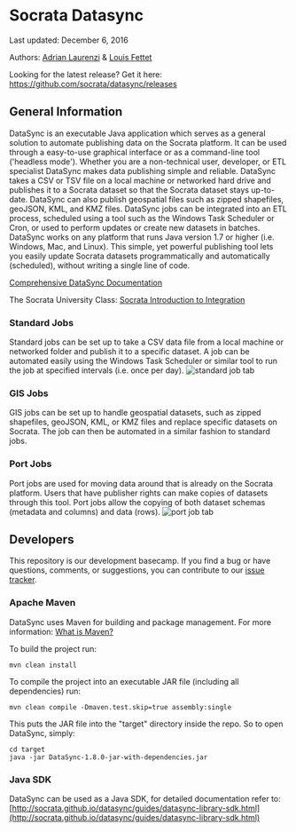 Socrata Datasync
================

Last updated: December 6, 2016

Authors: [Adrian Laurenzi](http://www.github.com/alaurenz) & [Louis Fettet](http://www.github.com/LouisFettet)

Looking for the latest release? Get it here: https://github.com/socrata/datasync/releases

## General Information
DataSync is an executable Java application which serves as a general solution to automate publishing data on the
Socrata platform. It can be used through a easy-to-use graphical interface or as a command-line tool ('headless mode').
Whether you are a non-technical user, developer, or ETL specialist DataSync makes data publishing simple and reliable.
DataSync takes a CSV or TSV file on a local machine or networked hard drive and publishes it to a Socrata dataset so
that the Socrata dataset stays up-to-date. DataSync can also publish geospatial files such as zipped shapefiles,
geoJSON, KML, and KMZ files. DataSync jobs can be integrated into an ETL process, scheduled using a tool
such as the Windows Task Scheduler or Cron, or used to perform updates or create new datasets in batches. DataSync
works on any platform that runs Java version 1.7 or higher (i.e. Windows, Mac, and Linux). This simple, yet powerful
publishing tool lets you easily update Socrata datasets programmatically and automatically (scheduled), without
writing a single line of code.

[Comprehensive DataSync Documentation](http://socrata.github.io/datasync/)

The Socrata University Class: [Socrata Introduction to Integration](http://socrata.wistia.com/medias/q4pwut6s56)

### Standard Jobs
Standard jobs can be set up to take a CSV data file from a local machine or networked folder and publish it to a specific dataset. A job can be automated easily using the Windows Task Scheduler or similar tool to run the job at specified intervals (i.e. once per day).
![standard job tab](http://i.imgur.com/byN0ibq.png?1)

### GIS Jobs
GIS jobs can be set up to handle geospatial datasets, such as zipped shapefiles, geoJSON, KML, or KMZ files and replace specific datasets on Socrata. The job can then be automated in a similar fashion to standard jobs.

### Port Jobs
Port jobs are used for moving data around that is already on the Socrata platform. Users that have publisher rights can make copies of datasets through this tool. Port jobs allow the copying of both dataset schemas (metadata and columns) and data (rows).
![port job tab](http://i.imgur.com/tMz2sQP.png?1)


## Developers
This repository is our development basecamp. If you find a bug or have questions, comments, or suggestions, you can contribute to our [issue tracker](https://github.com/socrata/datasync/issues).

### Apache Maven
DataSync uses Maven for building and package management. For more information: [What is Maven?](http://maven.apache.org/what-is-maven.html)

To build the project run:
```
mvn clean install
```

To compile the project into an executable JAR file (including all dependencies) run:
```
mvn clean compile -Dmaven.test.skip=true assembly:single
```

This puts the JAR file into the "target" directory inside the repo.  So to open DataSync, simply:
```
cd target
java -jar DataSync-1.8.0-jar-with-dependencies.jar
```

### Java SDK

DataSync can be used as a Java SDK, for detailed documentation refer to:
[http://socrata.github.io/datasync/guides/datasync-library-sdk.html](http://socrata.github.io/datasync/guides/datasync-library-sdk.html)
